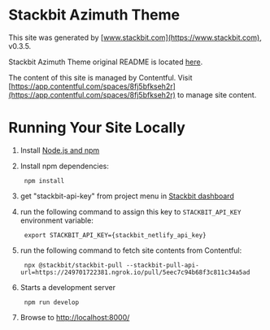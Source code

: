# Stackbit Azimuth Theme

This site was generated by [www.stackbit.com](https://www.stackbit.com), v0.3.5.

Stackbit Azimuth Theme original README is located [here](./README.theme.md).

The content of this site is managed by Contentful. Visit [https://app.contentful.com/spaces/8fj5bfkseh2r](https://app.contentful.com/spaces/8fj5bfkseh2r) to manage site content.

# Running Your Site Locally

1. Install [Node.js and npm](https://nodejs.org/en/)

1. Install npm dependencies:

        npm install

1. get "stackbit-api-key" from project menu in [Stackbit dashboard](https://app.stackbit.com/dashboard)

1. run the following command to assign this key to `STACKBIT_API_KEY` environment variable:

        export STACKBIT_API_KEY={stackbit_netlify_api_key}

1. run the following command to fetch site contents from Contentful:

        npx @stackbit/stackbit-pull --stackbit-pull-api-url=https://249701722381.ngrok.io/pull/5eec7c94b68f3c811c34a5ad

1. Starts a development server

        npm run develop

1. Browse to [http://localhost:8000/](http://localhost:8000/)
